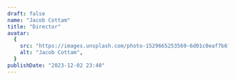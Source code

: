 ```yaml
---
draft: false
name: "Jacob Cottam"
title: "Director"
avatar:
  {
    src: "https://images.unsplash.com/photo-1529665253569-6d01c0eaf7b6?&fit=crop&w=280&h=280",
    alt: "Jacob Cottam",
  }
publishDate: "2023-12-02 23:40"
---
```

